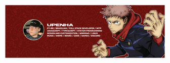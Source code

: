 <div align="center">
<img max-width="800" src="https://github.com/Upenha/Upenha/blob/main/github.png"/>
</div>

<!--## Links
![Twitch Status](https://img.shields.io/twitch/status/upenha?style=for-the-badge) ![Twitter Follow](https://img.shields.io/twitter/follow/upenha_?style=for-the-badge)
### Hi there 👋
**Upenha/Upenha** is a ✨ _special_ ✨ repository because its `README.md` (this file) appears on your GitHub profile.

Here are some ideas to get you started:

- 🔭 I’m currently working on ...
- 🌱 I’m currently learning ...
- 👯 I’m looking to collaborate on ...
- 🤔 I’m looking for help with ...
- 💬 Ask me about ...
- 📫 How to reach me: ...
- 😄 Pronouns: ...
- ⚡ Fun fact: ...
-->
